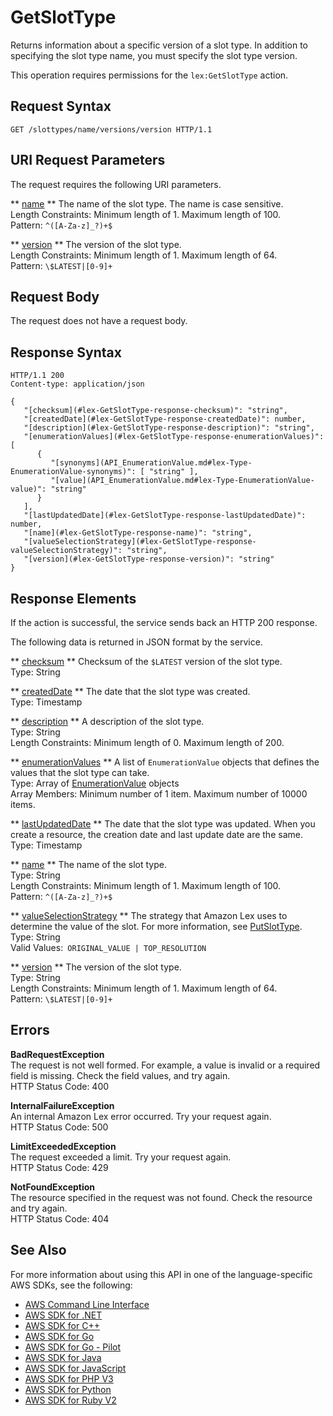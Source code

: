 # GetSlotType<a name="API_GetSlotType"></a>

Returns information about a specific version of a slot type\. In addition to specifying the slot type name, you must specify the slot type version\.

This operation requires permissions for the `lex:GetSlotType` action\.

## Request Syntax<a name="API_GetSlotType_RequestSyntax"></a>

```
GET /slottypes/name/versions/version HTTP/1.1
```

## URI Request Parameters<a name="API_GetSlotType_RequestParameters"></a>

The request requires the following URI parameters\.

 ** [name](#API_GetSlotType_RequestSyntax) **   <a name="lex-GetSlotType-request-name"></a>
The name of the slot type\. The name is case sensitive\.   
Length Constraints: Minimum length of 1\. Maximum length of 100\.  
Pattern: `^([A-Za-z]_?)+$` 

 ** [version](#API_GetSlotType_RequestSyntax) **   <a name="lex-GetSlotType-request-version"></a>
The version of the slot type\.   
Length Constraints: Minimum length of 1\. Maximum length of 64\.  
Pattern: `\$LATEST|[0-9]+` 

## Request Body<a name="API_GetSlotType_RequestBody"></a>

The request does not have a request body\.

## Response Syntax<a name="API_GetSlotType_ResponseSyntax"></a>

```
HTTP/1.1 200
Content-type: application/json

{
   "[checksum](#lex-GetSlotType-response-checksum)": "string",
   "[createdDate](#lex-GetSlotType-response-createdDate)": number,
   "[description](#lex-GetSlotType-response-description)": "string",
   "[enumerationValues](#lex-GetSlotType-response-enumerationValues)": [ 
      { 
         "[synonyms](API_EnumerationValue.md#lex-Type-EnumerationValue-synonyms)": [ "string" ],
         "[value](API_EnumerationValue.md#lex-Type-EnumerationValue-value)": "string"
      }
   ],
   "[lastUpdatedDate](#lex-GetSlotType-response-lastUpdatedDate)": number,
   "[name](#lex-GetSlotType-response-name)": "string",
   "[valueSelectionStrategy](#lex-GetSlotType-response-valueSelectionStrategy)": "string",
   "[version](#lex-GetSlotType-response-version)": "string"
}
```

## Response Elements<a name="API_GetSlotType_ResponseElements"></a>

If the action is successful, the service sends back an HTTP 200 response\.

The following data is returned in JSON format by the service\.

 ** [checksum](#API_GetSlotType_ResponseSyntax) **   <a name="lex-GetSlotType-response-checksum"></a>
Checksum of the `$LATEST` version of the slot type\.  
Type: String

 ** [createdDate](#API_GetSlotType_ResponseSyntax) **   <a name="lex-GetSlotType-response-createdDate"></a>
The date that the slot type was created\.  
Type: Timestamp

 ** [description](#API_GetSlotType_ResponseSyntax) **   <a name="lex-GetSlotType-response-description"></a>
A description of the slot type\.  
Type: String  
Length Constraints: Minimum length of 0\. Maximum length of 200\.

 ** [enumerationValues](#API_GetSlotType_ResponseSyntax) **   <a name="lex-GetSlotType-response-enumerationValues"></a>
A list of `EnumerationValue` objects that defines the values that the slot type can take\.  
Type: Array of [EnumerationValue](API_EnumerationValue.md) objects  
Array Members: Minimum number of 1 item\. Maximum number of 10000 items\.

 ** [lastUpdatedDate](#API_GetSlotType_ResponseSyntax) **   <a name="lex-GetSlotType-response-lastUpdatedDate"></a>
The date that the slot type was updated\. When you create a resource, the creation date and last update date are the same\.  
Type: Timestamp

 ** [name](#API_GetSlotType_ResponseSyntax) **   <a name="lex-GetSlotType-response-name"></a>
The name of the slot type\.  
Type: String  
Length Constraints: Minimum length of 1\. Maximum length of 100\.  
Pattern: `^([A-Za-z]_?)+$` 

 ** [valueSelectionStrategy](#API_GetSlotType_ResponseSyntax) **   <a name="lex-GetSlotType-response-valueSelectionStrategy"></a>
The strategy that Amazon Lex uses to determine the value of the slot\. For more information, see [PutSlotType](API_PutSlotType.md)\.  
Type: String  
Valid Values:` ORIGINAL_VALUE | TOP_RESOLUTION` 

 ** [version](#API_GetSlotType_ResponseSyntax) **   <a name="lex-GetSlotType-response-version"></a>
The version of the slot type\.  
Type: String  
Length Constraints: Minimum length of 1\. Maximum length of 64\.  
Pattern: `\$LATEST|[0-9]+` 

## Errors<a name="API_GetSlotType_Errors"></a>

 **BadRequestException**   
The request is not well formed\. For example, a value is invalid or a required field is missing\. Check the field values, and try again\.  
HTTP Status Code: 400

 **InternalFailureException**   
An internal Amazon Lex error occurred\. Try your request again\.  
HTTP Status Code: 500

 **LimitExceededException**   
The request exceeded a limit\. Try your request again\.  
HTTP Status Code: 429

 **NotFoundException**   
The resource specified in the request was not found\. Check the resource and try again\.  
HTTP Status Code: 404

## See Also<a name="API_GetSlotType_SeeAlso"></a>

For more information about using this API in one of the language\-specific AWS SDKs, see the following:
+  [AWS Command Line Interface](https://docs.aws.amazon.com/goto/aws-cli/lex-models-2017-04-19/GetSlotType) 
+  [AWS SDK for \.NET](https://docs.aws.amazon.com/goto/DotNetSDKV3/lex-models-2017-04-19/GetSlotType) 
+  [AWS SDK for C\+\+](https://docs.aws.amazon.com/goto/SdkForCpp/lex-models-2017-04-19/GetSlotType) 
+  [AWS SDK for Go](https://docs.aws.amazon.com/goto/SdkForGoV1/lex-models-2017-04-19/GetSlotType) 
+  [AWS SDK for Go \- Pilot](https://docs.aws.amazon.com/goto/SdkForGoPilot/lex-models-2017-04-19/GetSlotType) 
+  [AWS SDK for Java](https://docs.aws.amazon.com/goto/SdkForJava/lex-models-2017-04-19/GetSlotType) 
+  [AWS SDK for JavaScript](https://docs.aws.amazon.com/goto/AWSJavaScriptSDK/lex-models-2017-04-19/GetSlotType) 
+  [AWS SDK for PHP V3](https://docs.aws.amazon.com/goto/SdkForPHPV3/lex-models-2017-04-19/GetSlotType) 
+  [AWS SDK for Python](https://docs.aws.amazon.com/goto/boto3/lex-models-2017-04-19/GetSlotType) 
+  [AWS SDK for Ruby V2](https://docs.aws.amazon.com/goto/SdkForRubyV2/lex-models-2017-04-19/GetSlotType) 